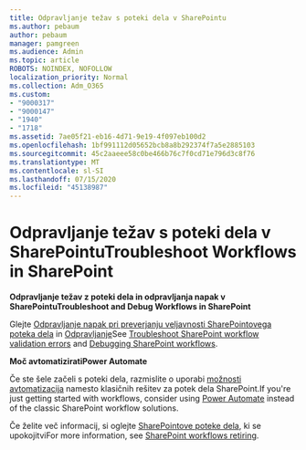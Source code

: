 ```yaml
---
title: Odpravljanje težav s poteki dela v SharePointu
ms.author: pebaum
author: pebaum
manager: pamgreen
ms.audience: Admin
ms.topic: article
ROBOTS: NOINDEX, NOFOLLOW
localization_priority: Normal
ms.collection: Adm_O365
ms.custom:
- "9000317"
- "9000147"
- "1940"
- "1718"
ms.assetid: 7ae05f21-eb16-4d71-9e19-4f097eb100d2
ms.openlocfilehash: 1bf991112d05652bcb8a8b292374f7a5e2885103
ms.sourcegitcommit: 45c2aaeee58c0be466b76c7f0cd71e796d3c8f76
ms.translationtype: MT
ms.contentlocale: sl-SI
ms.lasthandoff: 07/15/2020
ms.locfileid: "45138987"
---
```

# <a name="troubleshoot-workflows-in-sharepoint"></a><span data-ttu-id="3e386-102">Odpravljanje težav s poteki dela v SharePointu</span><span class="sxs-lookup"><span data-stu-id="3e386-102">Troubleshoot Workflows in SharePoint</span></span>

<span data-ttu-id="3e386-103">**Odpravljanje težav z poteki dela in odpravljanja napak v SharePointu**</span><span class="sxs-lookup"><span data-stu-id="3e386-103">**Troubleshoot and Debug Workflows in SharePoint**</span></span>

<span data-ttu-id="3e386-104">Glejte [Odpravljanje napak pri preverjanju veljavnosti SharePointovega poteka dela](https://docs.microsoft.com/sharepoint/dev/general-development/troubleshooting-sharepoint-server-workflow-validation-errors-in-visio) in [Odpravljanje](https://docs.microsoft.com/sharepoint/dev/general-development/debugging-sharepoint-server-workflows)</span><span class="sxs-lookup"><span data-stu-id="3e386-104">See [Troubleshoot SharePoint workflow validation errors](https://docs.microsoft.com/sharepoint/dev/general-development/troubleshooting-sharepoint-server-workflow-validation-errors-in-visio) and [Debugging SharePoint workflows](https://docs.microsoft.com/sharepoint/dev/general-development/debugging-sharepoint-server-workflows).</span></span>

<span data-ttu-id="3e386-105">**Moč avtomatizirati**</span><span class="sxs-lookup"><span data-stu-id="3e386-105">**Power Automate**</span></span>

<span data-ttu-id="3e386-106">Če ste šele začeli s poteki dela, razmislite o uporabi [možnosti avtomatizacija](https://docs.microsoft.com/power-automate/modern-approvals) namesto klasičnih rešitev za potek dela SharePoint.</span><span class="sxs-lookup"><span data-stu-id="3e386-106">If you're just getting started with workflows, consider using [Power Automate](https://docs.microsoft.com/power-automate/modern-approvals) instead of the classic SharePoint workflow solutions.</span></span>

<span data-ttu-id="3e386-107">Če želite več informacij, si oglejte [SharePointove poteke dela](https://docs.microsoft.com/alchemyinsights/sharepoint-workflows-retiring), ki se upokojitvi</span><span class="sxs-lookup"><span data-stu-id="3e386-107">For more information, see [SharePoint workflows retiring](https://docs.microsoft.com/alchemyinsights/sharepoint-workflows-retiring).</span></span>
